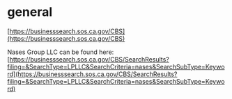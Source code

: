 # general

[https://businesssearch.sos.ca.gov/CBS](https://businesssearch.sos.ca.gov/CBS)

Nases Group LLC can be found here: [https://businesssearch.sos.ca.gov/CBS/SearchResults?filing=&SearchType=LPLLC&SearchCriteria=nases&SearchSubType=Keyword](https://businesssearch.sos.ca.gov/CBS/SearchResults?filing=&SearchType=LPLLC&SearchCriteria=nases&SearchSubType=Keyword)







